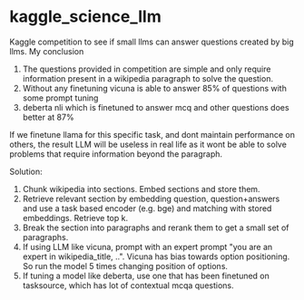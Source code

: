 # kaggle_science_llm

Kaggle competition to see if small llms can answer questions created by big llms. 
My conclusion
1. The questions provided in competition are simple and only require information present in a wikipedia paragraph to solve the question.
2.  Without any finetuning vicuna is able to answer 85% of questions with some prompt tuning
3.  deberta nli which is finetuned to answer mcq and other questions does better at 87%

If we finetune llama for this specific task, and dont maintain performance on others, the result LLM will be useless in real life as it wont be able to solve problems that require information beyond the paragraph. 

Solution:
1. Chunk wikipedia into sections. Embed sections and store them. 
2. Retrieve relevant section by embedding question, question+answers and use a task based encoder (e.g. bge) and matching with stored embeddings. Retrieve top k. 
3. Break the section into paragraphs and rerank them to get a small set of paragraphs.
4. If using LLM like vicuna, prompt with an expert prompt "you are an expert in wikipedia_title, ..". Vicuna has bias towards option positioning. So run the model 5 times changing position of options.
6. If tuning a model like deberta, use one that has been finetuned on tasksource, which has lot of contextual mcqa questions. 
